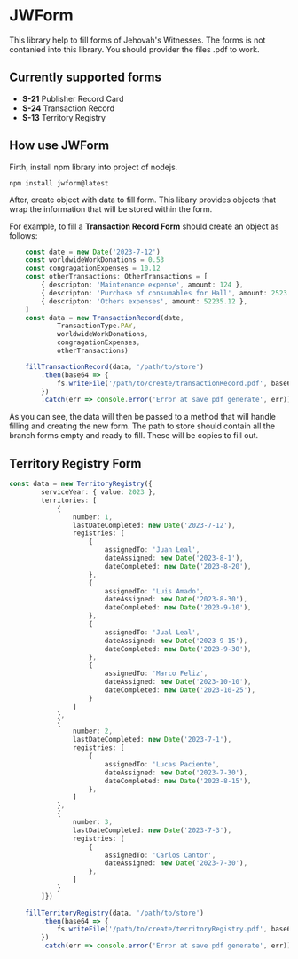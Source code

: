 # JWForm
This library help to fill forms of Jehovah's Witnesses. The forms is not contanied into this library. You should provider the files .pdf to work.

## Currently supported forms
  - **S-21** Publisher Record Card
  - **S-24** Transaction Record
  - **S-13** Territory Registry

## How use JWForm

Firth, install npm library into project of nodejs.

    npm install jwform@latest

After, create object with data to fill form. This libary provides objects that wrap the information that will be stored within the form.

For example, to fill a **Transaction Record Form** should create an object as follows: 

``` ts
    const date = new Date('2023-7-12')
    const worldwideWorkDonations = 0.53
    const congragationExpenses = 10.12
    const otherTransactions: OtherTransactions = [
        { descripton: 'Maintenance expense', amount: 124 },
        { descripton: 'Purchase of consumables for Hall', amount: 2523 },
        { descripton: 'Others expenses', amount: 52235.12 },
    ]
    const data = new TransactionRecord(date,
            TransactionType.PAY,
            worldwideWorkDonations,
            congragationExpenses,
            otherTransactions)

    fillTransactionRecord(data, '/path/to/store')
        .then(base64 => {
            fs.writeFile('/path/to/create/transactionRecord.pdf', base64, 'base64')
        })
        .catch(err => console.error('Error at save pdf generate', err)) 
```

As you can see, the data will then be passed to a method that will handle filling and creating the new form. The path to store should contain all the branch forms empty and ready to fill. These will be copies to fill out.

## Territory Registry Form

```ts
const data = new TerritoryRegistry({
        serviceYear: { value: 2023 },
        territories: [
            {
                number: 1,
                lastDateCompleted: new Date('2023-7-12'),
                registries: [
                    {
                        assignedTo: 'Juan Leal',
                        dateAssigned: new Date('2023-8-1'),
                        dateCompleted: new Date('2023-8-20'),
                    },
                    {
                        assignedTo: 'Luis Amado',
                        dateAssigned: new Date('2023-8-30'),
                        dateCompleted: new Date('2023-9-10'),
                    },
                    {
                        assignedTo: 'Jual Leal',
                        dateAssigned: new Date('2023-9-15'),
                        dateCompleted: new Date('2023-9-30'),
                    },
                    {
                        assignedTo: 'Marco Feliz',
                        dateAssigned: new Date('2023-10-10'),
                        dateCompleted: new Date('2023-10-25'),
                    }
                ]
            },
            {
                number: 2,
                lastDateCompleted: new Date('2023-7-1'),
                registries: [
                    {
                        assignedTo: 'Lucas Paciente',
                        dateAssigned: new Date('2023-7-30'),
                        dateCompleted: new Date('2023-8-15'),
                    },
                ]
            },
            {
                number: 3,
                lastDateCompleted: new Date('2023-7-3'),
                registries: [
                    {
                        assignedTo: 'Carlos Cantor',
                        dateAssigned: new Date('2023-7-30'),
                    },
                ]
            }
        ]})
    
    fillTerritoryRegistry(data, '/path/to/store')
        .then(base64 => {
            fs.writeFile('/path/to/create/territoryRegistry.pdf', base64, 'base64')
        })
        .catch(err => console.error('Error at save pdf generate', err))
```